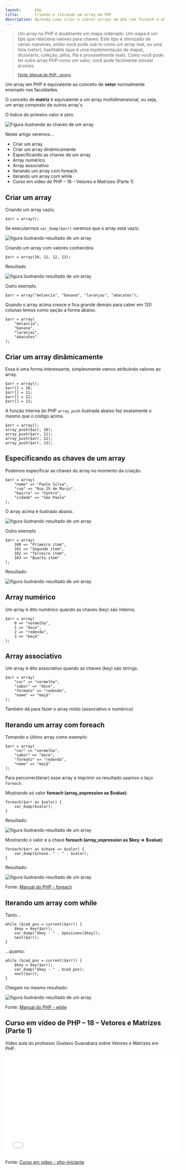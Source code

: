 ```yaml
---
layout:      php
title:       Criando e iterando um array em PHP
description: Aprenda como criar e iterar arrays em php com foreach e while
---
```



> Um array no PHP é atualmente um mapa ordenado. Um mapa é um tipo que relaciona valores para chaves. Este tipo é 
> otimizado de várias maneiras, então você pode usá-lo como um array real, ou uma lista (vetor), hashtable (que é uma 
> implementação de mapa), dicionário, coleção, pilha, fila e provavelmente mais. Como você pode ter outro array PHP como 
>um valor, você pode facilmente simular árvores.
>
> <small>[Fonte: Manual do PHP - arrays](http://php.net/manual/pt_BR/language.types.array.php "link-externo")</small>

Um array em PHP é equivalente ao conceito de __vetor__ normalmente ensinado nas faculdades.

O conceito de __matriz__ é equivalente a um array multidimensional, ou seja, um array composto de outros array's.

O índice do primeiro valor é zero.

![Figura ilustrando as chaves de um array](indice-zero.jpeg "Figura ilustrando as chaves de um array")

Neste artigo veremos...

- Criar um array
- Criar um array dinâmicamente
- Especificando as chaves de um array
- Array numérico
- Array associativo
- Iterando um array com foreach
- Iterando um array com while
- Curso em vídeo de PHP – 18 – Vetores e Matrizes (Parte 1)


Criar um array
---


Criando um array vazio.

    $arr = array();

Se executarmos `var_dump($arr)` veremos que o array está vazio.

![figura ilustrando resultado de um array](array00.png "figura ilustrando resultado de um array")

Criando um array com valores conhecidos

    $arr = array(10, 11, 12, 13);

Resultado

![figura ilustrando resultado de um array](array01.png "figura ilustrando resultado de um array")

Outro exemplo.

    $arr = array("melancia", "banana", "laranjas", "abacates");

Quando o array acima cresce e fica grande demais para caber em 120 colunas temos como opção a forma abaixo.

    $arr = array(
        "melancia",
        "banana",
        "laranjas",
        "abacates"
    );



Criar um array dinâmicamente
---

Essa é uma forma interessante, simplesmente vamos atribuindo valores ao array.

    $arr = array();
    $arr[] = 10;
    $arr[] = 11;
    $arr[] = 12;
    $arr[] = 13;

A função interna do PHP `array_push` ilustrada abaixo faz exatamente o mesmo que o código acima.

    $arr = array();
    array_push($arr, 10);
    array_push($arr, 11);
    array_push($arr, 12);
    array_push($arr, 13);




Especificando as chaves de um array
---

Podemos especificar as chaves do array no momento da criação.

    $arr = array(
        "nome" => "Paulo Silva",
        "rua" => "Rua 25 de Março",
        "bairro" => "Centro",
        "cidade" => "São Paulo"
    );

O array acima é ilustrado abaixo.

![figura ilustrando resultado de um array](array02.png "figura ilustrando resultado de um array")


Outro exemplo

    $arr = array(
        100 => "Primeiro item",
        101 => "Segundo item",
        102 => "Terceiro item",
        103 => "Quarto item"
    );

Resultado:

![figura ilustrando resultado de um array](array03.png "figura ilustrando resultado de um array")



Array numérico
---

Um array é dito numérico quando as chaves (key) são inteiros.

    $arr = array(
        0 => "vermelha",
        1 => "doce",
        2 => "redonda",
        3 => "maçã"
    );



Array associativo
---

Um array é dito associativo quando as chaves (key) são strings.

    $arr = array(
        "cor" => "vermelha",
        "sabor" => "doce",
        "formato" => "redonda",
        "nome" => "maçã"
    );

Também dá para fazer o array misto (associativo e numérico)



Iterando um array com foreach
---

Tomando o último array como exemplo:

    $arr = array(
        "cor" => "vermelha",
        "sabor" => "doce",
        "formato" => "redonda",
        "nome" => "maçã"
    );

Para percorrer(iterar) esse array e imprimir os resultado usamos o laço `foreach`.

Mostrando só valor __foreach (array_expression as $value)__:

    foreach($arr as $valor) {
        var_dump($valor);
    }

Resultado:

![figura ilustrando resultado de um array](array04.png "figura ilustrando resultado de um array")

Mostrando o valor e a chave __foreach (array_expression as $key => $value)__:

    foreach($arr as $chave => $valor) {
        var_dump($chave. " - " . $valor);
    }

Resultado:

![figura ilustrando resultado de um array](array05.png "figura ilustrando resultado de um array")

Fonte: [Manual do PHP - foreach](http://www.php.net/manual/pt_BR/control-structures.foreach.php "link-externo")




Iterando um array com while
---

Tanto...

    while ($cad_pos = current($arr)) {
        $key = key($arr);
        var_dump("$key - " . $posicoes[$key]);
        next($arr);
    }

...quanto:

    while ($cad_pos = current($arr)) {
        $key = key($arr);
        var_dump("$key - " . $cad_pos);
        next($arr);
    }

Chegam no mesmo resultado:

![figura ilustrando resultado de um array](array05.png "figura ilustrando resultado de um array")


Fonte: [Manual do PHP - while](http://www.php.net/manual/pt_BR/control-structures.while.php "link-externo")


Curso em vídeo de PHP – 18 – Vetores e Matrizes (Parte 1)
---

Vídeo aula do professor Gustavo Guanabara sobre Vetores e Matrizes em PHP.

<iframe width="560" height="315" src="//www.youtube.com/embed/g8Gr2NIMxQQ" frameborder="0" allowfullscreen></iframe>

Fonte: [Curso em video - php-iniciante](http://www.cursoemvideo.com/course/curso-php-iniciante/ "link-externo")